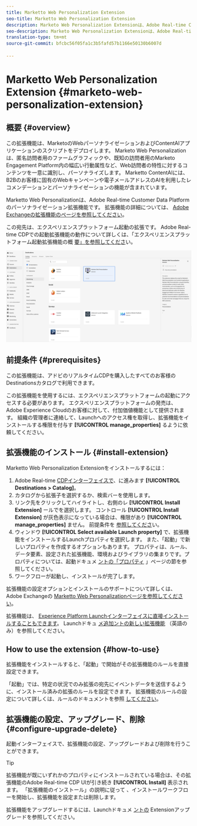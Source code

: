 ```yaml
---
title: Marketto Web Personalization Extension
seo-title: Marketto Web Personalization Extension
description: Marketo Web Personalization Extensionは、Adobe Real-time Customer Data Platformのパーソナライゼーション先です。 拡張機能の詳細については、Adobe Exchangeの拡張機能のページを参照してください。
seo-description: Marketo Web Personalization Extensionは、Adobe Real-time Customer Data Platformのパーソナライゼーション先です。 拡張機能の詳細については、Adobe Exchangeの拡張機能のページを参照してください。
translation-type: tm+mt
source-git-commit: bfcbc56f05fa1c3b5fafd57b1166e50130b6007d

---
```



# Marketto Web Personalization Extension {#marketo-web-personalization-extension}

## 概要 {#overview}

この拡張機能は、MarketoのWebパーソナライゼーションおよびContentAIアプリケーションのスクリプトをデプロイします。 Marketo Web Personalizationは、匿名訪問者用のファームグラフィックや、既知の訪問者用のMarketo Engagement Platform内の幅広い行動属性など、Web訪問者の特性に対するコンテンツを一意に識別し、パーソナライズします。 Marketto ContentAIには、B2Bのお客様に固有のWebキャンペーンや電子メールアドレスのAIを利用したレコメンデーションとパーソナライゼーションの機能が含まれています。

Marketto Web Personalizationは、Adobe Real-time Customer Data Platformのパーソナライゼーション拡張機能です。 拡張機能の詳細については、 [Adobe Exchangeの拡張機能のページを参照してください](https://exchange.adobe.com/experiencecloud.details.101232.marketo-web-personalization.html)。

この宛先は、エクスペリエンスプラットフォーム起動の拡張です。 Adobe Real-time CDPでの起動拡張機能の動作について詳しくは、「エクスペリエンスプラットフォーム起動拡張機能の概 [要」を参照してくださ](/help/rtcdp/destinations/experience-platform-launch-extensions.md)い。

![Marketto Web Personalization Extension](assets/marketo-web-personalization-extension.png)

## 前提条件 {#prerequisites}

この拡張機能は、アドビのリアルタイムCDPを購入したすべてのお客様のDestinationsカタログで利用できます。

この拡張機能を使用するには、エクスペリエンスプラットフォームの起動にアクセスする必要があります。 エクスペリエンスプラットフォームの発売は、Adobe Experience Cloudのお客様に対して、付加価値機能として提供されます。 組織の管理者に連絡して、Launchへのアクセス権を取得し、拡張機能をインストールする権限を付与す **[!UICONTROL manage_properties]** るように依頼してください。

## 拡張機能のインストール {#install-extension}

Marketto Web Personalization Extensionをインストールするには：

1. Adobe Real-time [CDPインターフェイスで](http://platform.adobe.com/)、に進みます **[!UICONTROL Destinations > Catalog]**。
2. カタログから拡張子を選択するか、検索バーを使用します。
3. リンク先をクリックしてハイライトし、右側のレ **[!UICONTROL Install Extension]** ールでを選択します。 コントロール **[!UICONTROL Install Extension]** が灰色表示になっている場合は、権限があり **[!UICONTROL manage_properties]** ません。 前提条件を [参照してくださ](#prerequisites)い。
4. ウィンドウ **[!UICONTROL Select available Launch property]** で、拡張機能をインストールするLaunchプロパティを選択します。 また、「起動」で新しいプロパティを作成するオプションもあります。 プロパティは、ルール、データ要素、設定された拡張機能、環境およびライブラリの集まりです。プロパティについては、起動ドキュメ [ントの「プロパティ](https://docs.adobe.com/content/help/en/launch/using/reference/admin/companies-and-properties.html#properties-page) 」ページの節を参照してください。
5. ワークフローが起動し、インストールが完了します。

拡張機能の設定オプションとインストールのサポートについて詳しくは、Adobe Exchangeの [Marketto Web Personalizationページを参照してください](https://exchange.adobe.com/experiencecloud.details.101232.marketo-web-personalization.html)。

拡張機能は、 [Experience Platform Launchインターフェイスに直接インストールすることもできます](https://launch.adobe.com/)。 Launchドキュ [メ追加ントの新しい拡張機能](https://docs.adobe.com/content/help/en/launch/using/reference/manage-resources/extensions/overview.html#add-a-new-extension) （英語のみ）を参照してください。

## How to use the extension {#how-to-use}

拡張機能をインストールすると、「起動」で開始がその拡張機能のルールを直接設定できます。

「起動」では、特定の状況でのみ拡張の宛先にイベントデータを送信するように、インストール済みの拡張のルールを設定できます。 拡張機能のルールの設定について詳しくは、ルールのドキュメントを参照 [してください](https://docs.adobe.com/help/ja-JP/launch/using/reference/manage-resources/rules.html)。

## 拡張機能の設定、アップグレード、削除 {#configure-upgrade-delete}

起動インターフェイスで、拡張機能の設定、アップグレードおよび削除を行うことができます。

>[!TIP]
>
>拡張機能が既にいずれかのプロパティにインストールされている場合は、その拡張機能のAdobe Real-time CDP UIが引き続き **[!UICONTROL Install]** 表示されます。 「拡張機能のインストール」の説明に従って [](#install-extension) 、インストールワークフローを開始し、拡張機能を設定または削除します。

拡張機能をアップグレードするには、Launchドキュメ [ントの](https://docs.adobe.com/content/help/en/launch/using/reference/manage-resources/extensions/extension-upgrade.html) Extensionアップグレードを参照してください。